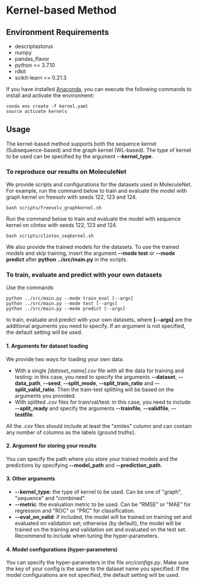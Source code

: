 # Kernel-based Method
## Environment Requirements
- descriptastorus
- numpy
- pandas_flavor
- python <= 3.7.10
- rdkit
- scikit-learn <= 0.21.3


If you have installed [Anaconda](https://www.anaconda.com/), you can execute the following commands to install and activate the environment:
```
conda env create -f kernel.yaml
source activate kernels
```

## Usage

The kernel-based method supports both the sequence kernel (Subsequence-based) and the graph kernel (WL-based). 
The type of kernel to be used can be specified by the argument **--kernel_type**.

### To reproduce our results on MoleculeNet
We provide scripts and configurations for the datasets used in MoleculeNet. For example, run the command below to train and 
evaluate the model with graph kernel on freesolv with seeds 122, 123 and 124. 
```
bash scripts/freesolv_graphkernel.sh
```
Run the command below to train and evaluate the model with sequence kernel on clintox with seeds 122, 123 and 124.
```
bash scripts/clintox_seqkernel.sh
```

We also provide the trained models for the datasets. To use the trained models and skip training, insert the argument **--mode test** or 
**--mode predict** after **python ../src/main.py** in the scripts.

### To train, evaluate and predict with your own datasets

Use the commands
```
python ../src/main.py --mode train_eval [--args]
python ../src/main.py --mode test [--args]
python ../src/main.py --mode predict [--args]
```
to train, evaluate and predict with your own datasets, where **[--args]** are the additional arguments you need to specify. 
If an argument is not specified, the default setting will be used.

#### 1. Arguments for dataset loading
We provide two ways for loading your own data.
  - With a single *[dataset_name].csv* file with all the data for training and testing: in this case, you need to specify the arguments 
  **--dataset**, **--data_path**, **--seed**, **--split_mode**, **--split_train_ratio** and **--split_valid_ratio**. Then the train-test
  splitting will be based on the arguments you provided.
  - With splitted *.csv* files for train/val/test: in this case, you need to include **--split_ready** and specify the arguments 
  **--trainfile**, **--validfile**, **--testfile**.
  
All the *.csv* files should include at least the "smiles" column and can contain any number of columns as the labels (ground truths).

#### 2. Argument for storing your results
You can specify the path where you store your trained models and the predictions by specifying **--model_path** and **--prediction_path**.

#### 3. Other arguments
  - **--kernel_type**: the type of kernel to be used. Can be one of "graph", "sequence" and "combined".
  - **--metric**: the evaluation metric to be used. Can be "RMSE" or "MAE" for regression and "ROC" or "PRC" for classification.
  - **--eval_on_valid**: if included, the model will be trained on training set and evaluated on validation set; otherwise (by default), 
  the model will be trained on the training and validation set and evaluated on the test set. Recommend to include when tuning the hyper-parameters.
  
#### 4. Model configurations (hyper-parameters)
You can specify the hyper-parameters in the file *src/configs.py*. Make sure the key of your config is the same to the dataset name you specified.
If the model configurations are not specified, the default setting will be used.
